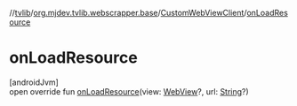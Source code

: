//[tvlib](../../../index.md)/[org.mjdev.tvlib.webscrapper.base](../index.md)/[CustomWebViewClient](index.md)/[onLoadResource](on-load-resource.md)

# onLoadResource

[androidJvm]\
open override fun [onLoadResource](on-load-resource.md)(view: [WebView](https://developer.android.com/reference/kotlin/android/webkit/WebView.html)?, url: [String](https://kotlinlang.org/api/latest/jvm/stdlib/kotlin/-string/index.html)?)
